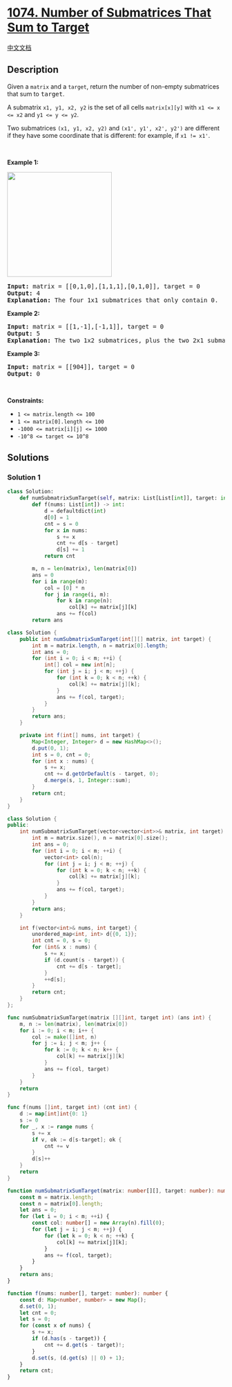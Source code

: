 # [1074. Number of Submatrices That Sum to Target](https://leetcode.com/problems/number-of-submatrices-that-sum-to-target)

[中文文档](./solution/1000-1099/1074.Number%20of%20Submatrices%20That%20Sum%20to%20Target/README.md)

<!-- tags:Array,Hash Table,Matrix,Prefix Sum -->

## Description

<p>Given a <code>matrix</code>&nbsp;and a <code>target</code>, return the number of non-empty submatrices that sum to <font face="monospace">target</font>.</p>

<p>A submatrix <code>x1, y1, x2, y2</code> is the set of all cells <code>matrix[x][y]</code> with <code>x1 &lt;= x &lt;= x2</code> and <code>y1 &lt;= y &lt;= y2</code>.</p>

<p>Two submatrices <code>(x1, y1, x2, y2)</code> and <code>(x1&#39;, y1&#39;, x2&#39;, y2&#39;)</code> are different if they have some coordinate&nbsp;that is different: for example, if <code>x1 != x1&#39;</code>.</p>

<p>&nbsp;</p>
<p><strong class="example">Example 1:</strong></p>
<img alt="" src="./images/mate1.jpg" style="width: 242px; height: 242px;" />
<pre>
<strong>Input:</strong> matrix = [[0,1,0],[1,1,1],[0,1,0]], target = 0
<strong>Output:</strong> 4
<strong>Explanation:</strong> The four 1x1 submatrices that only contain 0.
</pre>

<p><strong class="example">Example 2:</strong></p>

<pre>
<strong>Input:</strong> matrix = [[1,-1],[-1,1]], target = 0
<strong>Output:</strong> 5
<strong>Explanation:</strong> The two 1x2 submatrices, plus the two 2x1 submatrices, plus the 2x2 submatrix.
</pre>

<p><strong class="example">Example 3:</strong></p>

<pre>
<strong>Input:</strong> matrix = [[904]], target = 0
<strong>Output:</strong> 0
</pre>

<p>&nbsp;</p>
<p><strong>Constraints:</strong></p>

<ul>
	<li><code>1 &lt;= matrix.length &lt;= 100</code></li>
	<li><code>1 &lt;= matrix[0].length &lt;= 100</code></li>
	<li><code>-1000 &lt;= matrix[i][j] &lt;= 1000</code></li>
	<li><code>-10^8 &lt;= target &lt;= 10^8</code></li>
</ul>

## Solutions

### Solution 1

<!-- tabs:start -->

```python
class Solution:
    def numSubmatrixSumTarget(self, matrix: List[List[int]], target: int) -> int:
        def f(nums: List[int]) -> int:
            d = defaultdict(int)
            d[0] = 1
            cnt = s = 0
            for x in nums:
                s += x
                cnt += d[s - target]
                d[s] += 1
            return cnt

        m, n = len(matrix), len(matrix[0])
        ans = 0
        for i in range(m):
            col = [0] * n
            for j in range(i, m):
                for k in range(n):
                    col[k] += matrix[j][k]
                ans += f(col)
        return ans
```

```java
class Solution {
    public int numSubmatrixSumTarget(int[][] matrix, int target) {
        int m = matrix.length, n = matrix[0].length;
        int ans = 0;
        for (int i = 0; i < m; ++i) {
            int[] col = new int[n];
            for (int j = i; j < m; ++j) {
                for (int k = 0; k < n; ++k) {
                    col[k] += matrix[j][k];
                }
                ans += f(col, target);
            }
        }
        return ans;
    }

    private int f(int[] nums, int target) {
        Map<Integer, Integer> d = new HashMap<>();
        d.put(0, 1);
        int s = 0, cnt = 0;
        for (int x : nums) {
            s += x;
            cnt += d.getOrDefault(s - target, 0);
            d.merge(s, 1, Integer::sum);
        }
        return cnt;
    }
}
```

```cpp
class Solution {
public:
    int numSubmatrixSumTarget(vector<vector<int>>& matrix, int target) {
        int m = matrix.size(), n = matrix[0].size();
        int ans = 0;
        for (int i = 0; i < m; ++i) {
            vector<int> col(n);
            for (int j = i; j < m; ++j) {
                for (int k = 0; k < n; ++k) {
                    col[k] += matrix[j][k];
                }
                ans += f(col, target);
            }
        }
        return ans;
    }

    int f(vector<int>& nums, int target) {
        unordered_map<int, int> d{{0, 1}};
        int cnt = 0, s = 0;
        for (int& x : nums) {
            s += x;
            if (d.count(s - target)) {
                cnt += d[s - target];
            }
            ++d[s];
        }
        return cnt;
    }
};
```

```go
func numSubmatrixSumTarget(matrix [][]int, target int) (ans int) {
	m, n := len(matrix), len(matrix[0])
	for i := 0; i < m; i++ {
		col := make([]int, n)
		for j := i; j < m; j++ {
			for k := 0; k < n; k++ {
				col[k] += matrix[j][k]
			}
			ans += f(col, target)
		}
	}
	return
}

func f(nums []int, target int) (cnt int) {
	d := map[int]int{0: 1}
	s := 0
	for _, x := range nums {
		s += x
		if v, ok := d[s-target]; ok {
			cnt += v
		}
		d[s]++
	}
	return
}
```

```ts
function numSubmatrixSumTarget(matrix: number[][], target: number): number {
    const m = matrix.length;
    const n = matrix[0].length;
    let ans = 0;
    for (let i = 0; i < m; ++i) {
        const col: number[] = new Array(n).fill(0);
        for (let j = i; j < m; ++j) {
            for (let k = 0; k < n; ++k) {
                col[k] += matrix[j][k];
            }
            ans += f(col, target);
        }
    }
    return ans;
}

function f(nums: number[], target: number): number {
    const d: Map<number, number> = new Map();
    d.set(0, 1);
    let cnt = 0;
    let s = 0;
    for (const x of nums) {
        s += x;
        if (d.has(s - target)) {
            cnt += d.get(s - target)!;
        }
        d.set(s, (d.get(s) || 0) + 1);
    }
    return cnt;
}
```

<!-- tabs:end -->

<!-- end -->
